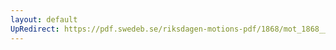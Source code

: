 ```yaml
---
layout: default
UpRedirect: https://pdf.swedeb.se/riksdagen-motions-pdf/1868/mot_1868__ak__00329/mot_1868__ak__00329_001.pdf
---
```

